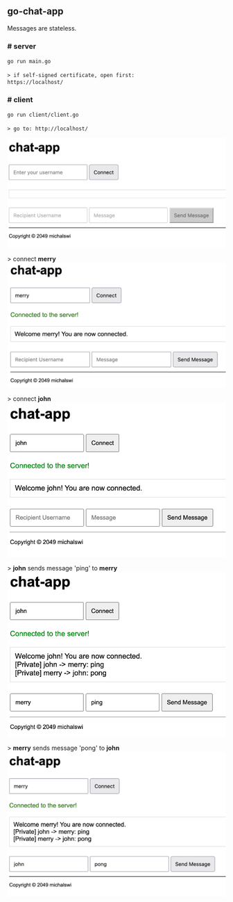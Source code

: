 ## go-chat-app

Messages are stateless.

### \# server

```
go run main.go

> if self-signed certificate, open first:
https://localhost/
```

### \# client
```
go run client/client.go

> go to: http://localhost/
```

![img1](./img/img1.png)

\> connect **merry**
![img2](./img/img2.png)

\> connect **john**
![img3](./img/img3.png)

\> **john** sends message 'ping' to **merry**
![img4](./img/img4.png)

\> **merry** sends message 'pong' to **john**
![img5](./img/img5.png)
